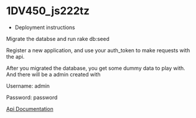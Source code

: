 1DV450_js222tz
==============

* Deployment instructions

Migrate the databse and run rake db:seed

Register a new application, and use your auth_token to make requests with the api.

After you migrated the database, you get some dummy data to play with.
And there will be a admin created with

Username: admin

Password: password

[Api Documentation](TOERH/ApiDocumentation.md)